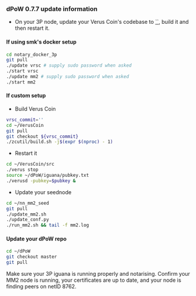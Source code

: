 ### dPoW 0.7.7 update information

- On your 3P node, update your Verus Coin's codebase to [``](https://github.com/VerusCoin/VerusCoin/tree/), build it and then restart it.

#### If using smk's docker setup

```bash
cd notary_docker_3p
git pull
./update vrsc # supply sudo password when asked
./start vrsc
./update mm2 # supply sudo password when asked
./start mm2
```

#### If custom setup

- Build Verus Coin

```bash
vrsc_commit=''
cd ~/VerusCoin
git pull
git checkout ${vrsc_commit}
./zcutil/build.sh -j$(expr $(nproc) - 1)
```

- Restart it

```bash
cd ~/VerusCoin/src
./verus stop
source ~/dPoW/iguana/pubkey.txt
./verusd -pubkey=$pubkey &
```

- Update your seednode

```bash
cd ~/nn_mm2_seed
git pull
./update_mm2.sh
./update_conf.py
./run_mm2.sh && tail -f mm2.log
```


#### Update your dPoW repo

```bash
cd ~/dPoW
git checkout master
git pull
```

Make sure your 3P iguana is running properly and notarising.
Confirm your MM2 node is running, your certificates are up to date, and your node is finding peers on netID 8762.
